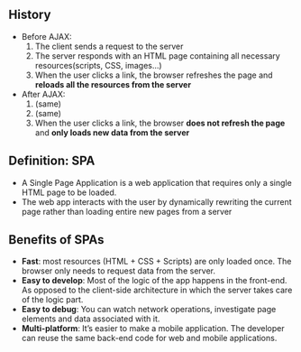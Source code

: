 ## History
  * Before AJAX:
    1. The client sends a request to the server
    2. The server responds with an HTML page containing all necessary resources(scripts, CSS, images...)
    3. When the user clicks a link, the browser refreshes the page and **reloads all the resources from the server**
  * After AJAX:
    1. (same)
    2. (same)
    3. When the user clicks a link, the browser **does not refresh the page** and **only loads new data from the server**

## Definition: SPA

  * A Single Page Application is a web application that requires only a single HTML page to be loaded.
  * The web app interacts with the user by dynamically rewriting the current page rather than loading entire new pages from a server

## Benefits of SPAs

  * **Fast**: most resources (HTML + CSS + Scripts) are only loaded once. The browser only needs to request data from the server.
  * **Easy to develop**: Most of the logic of the app happens in the front-end. As opposed to the client-side architecture in which the server takes care of the logic part.
  * **Easy to debug**: You can watch network operations, investigate page elements and data associated with it.
  * **Multi-platform**: It’s easier to make a mobile application. The developer can reuse the same back-end code for web and mobile applications.
